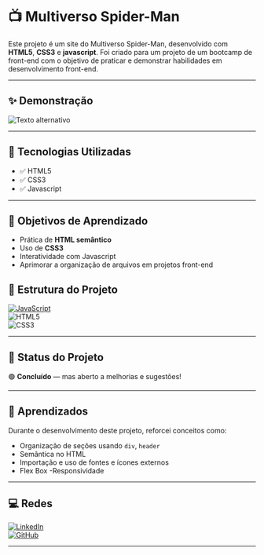 # 📺 Multiverso Spider-Man

Este projeto é um site do Multiverso Spider-Man, desenvolvido com **HTML5**, **CSS3** e **javascript**. Foi criado para um projeto de um bootcamp de front-end com o objetivo de praticar e demonstrar habilidades em desenvolvimento front-end.

---

## ✨ Demonstração

![Texto alternativo](aranha1.png)


---

## 🚀 Tecnologias Utilizadas

- ✅ HTML5
- ✅ CSS3 
- ✅ Javascript

---


## 🎯 Objetivos de Aprendizado

- Prática de **HTML semântico**
- Uso de **CSS3**
- Interatividade com Javascript
- Aprimorar a organização de arquivos em projetos front-end <br>

## 📂 Estrutura do Projeto

[![JavaScript](https://img.shields.io/badge/JavaScript-F7DF1E?style=for-the-badge&logo=javascript&logoColor=black)](https://developer.mozilla.org/en-US/docs/Web/JavaScript)<br>
![HTML5](https://img.shields.io/badge/html5-%23E34F26.svg?style=for-the-badge&logo=html5&logoColor=white)<br>
![CSS3](https://img.shields.io/badge/css3-%231572B6.svg?style=for-the-badge&logo=css3&logoColor=white)

---

## 📌 Status do Projeto

🟢 **Concluído** — mas aberto a melhorias e sugestões!

---

## 🧠 Aprendizados

Durante o desenvolvimento deste projeto, reforcei conceitos como:

- Organização de seções usando `div`, `header`
- Semântica no HTML
- Importação e uso de fontes e ícones externos
- Flex Box
-Responsividade

---

## 💻 Redes  
[![LinkedIn](https://img.shields.io/badge/LinkedIn-000?style=for-the-badge&logo=linkedin&logoColor=0E76A8)](https://www.linkedin.com/in/samira-santos-92364911a/)  
[![GitHub](https://img.shields.io/badge/GitHub-000?style=for-the-badge&logo=github&logoColor=white)](https://github.com/samirasfonseca)

---